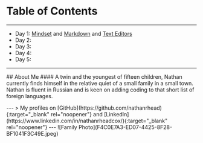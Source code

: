 # Table of Contents  
---
+ Day 1: [Mindset](MINDSET.md) and [Markdown](MARKDOWN.md) and [Text Editors](TEXTEDITORS.md)
+ Day 2:
+ Day 3:
+ Day 4:
+ Day 5: 
---
<p>
## About Me  
#### A twin and the youngest of fifteen children, Nathan currently finds himself in the relative quiet of a small family in a small town. Nathan is fluent in Russian and is keen on adding coding to that short list of foreign languages.</p>
---
> My profiles on [GitHub](https://github.com/nathanrhead){:target="_blank" rel="noopener"} and [LinkedIn](https://www.linkedin.com/in/nathanrheadcox/){:target="_blank" rel="noopener"}
---
![Family Photo](F4C0E7A3-ED07-4425-8F28-BF1041F3C49E.jpeg)
